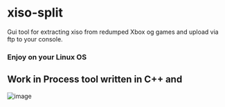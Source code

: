 # xiso-split
Gui tool for extracting xiso from redumped Xbox og games and upload via ftp to your console.


### Enjoy on your Linux OS

## Work in Process tool written in C++ and 
![image](https://github.com/user-attachments/assets/c3ef14ed-8455-41a4-90b7-9ad062542048)
